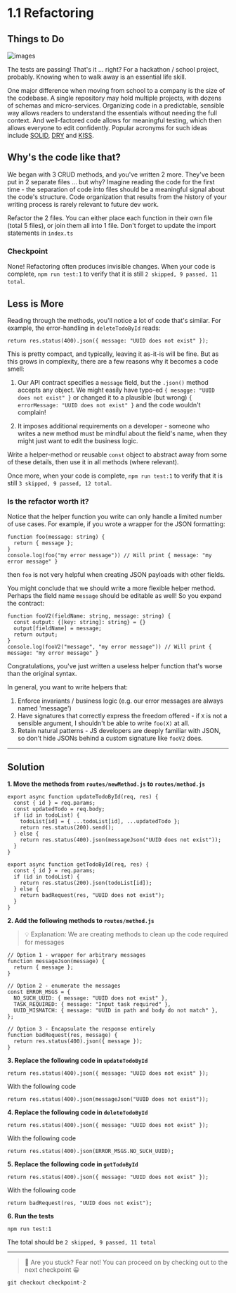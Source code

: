 # 1.1 Refactoring

## Things to Do

![images](https://user-images.githubusercontent.com/25238106/133753451-12bb5fca-fa01-41cd-b666-9629940b4784.jpg)

The tests are passing! That's it ... right? For a hackathon / school project, probably. Knowing when to walk away is an essential life skill.

One major difference when moving from school to a company is the size of the codebase. A single repository may hold multiple projects, with dozens of schemas and micro-services. Organizing code in a predictable, sensible way allows readers to understand the essentials without needing the full context. And well-factored code allows for meaningful testing, which then allows everyone to edit confidently. Popular acronyms for such ideas include [SOLID](https://stackify.com/solid-design-principles/), [DRY](https://thevaluable.dev/dry-principle-cost-benefit-example/) and [KISS](https://www.interaction-design.org/literature/article/kiss-keep-it-simple-stupid-a-design-principle).

## Why's the code like that?
We began with 3 CRUD methods, and you've written 2 more. They've been put in 2 separate files  ... but why? Imagine reading the code for the first time - the separation of code into files should be a meaningful signal about the code's structure. Code organization that results from the history of your writing process is rarely relevant to future dev work.

Refactor the 2 files. You can either place each function in their own file (total 5 files), or join them all into 1 file. Don't forget to update the import statements in `index.ts`

### Checkpoint
None! Refactoring often produces invisible changes. When your code is complete, `npm run test:1` to verify that it is still `2 skipped, 9 passed, 11 total`.

## Less is More
Reading through the methods, you'll notice a lot of code that's similar. For example, the error-handling in `deleteTodoById` reads:
```
return res.status(400).json({ message: "UUID does not exist" });
```
This is pretty compact, and typically, leaving it as-it-is will be fine. But as this grows in complexity, there are a few reasons why it becomes a code smell:

1. Our API contract specifies a `message` field, but the `.json()` method accepts any object. We might easily have typo-ed `{ mesagge: "UUID does not exist" }` or changed it to a plausible (but wrong) `{ errorMessage: "UUID does not exist" }` and the code wouldn't complain!

2. It imposes additional requirements on a developer - someone who writes a new method must be mindful about the field's name, when they might just want to edit the business logic.

Write a helper-method or reusable `const` object to abstract away from some of these details, then use it in all methods (where relevant).

Once more, when your code is complete, `npm run test:1` to verify that it is still `3 skipped, 9 passed, 12 total`.

### Is the refactor worth it?
Notice that the helper function you write can only handle a limited number of use cases. For example, if you wrote a wrapper for the JSON formatting:

```
function foo(message: string) {
  return { message };
}
console.log(foo("my error message")) // Will print { message: "my error message" }
```
then `foo` is not very helpful when creating JSON payloads with other fields.

You might conclude that we should write a more flexible helper method. Perhaps the field name `message` should be editable as well! So you expand the contract:
```
function fooV2(fieldName: string, message: string) {
  const output: {[key: string]: string} = {}
  output[fieldName] = message;
  return output;
}
console.log(fooV2("message", "my error message")) // Will print { message: "my error message" }
```
Congratulations, you've just written a useless helper function that's worse than the original syntax.

In general, you want to write helpers that:
1. Enforce invariants / business logic (e.g. our error messages are always named 'message')
2. Have signatures that correctly express the freedom offered - if `X` is not a sensible argument, I shouldn't be able to write `foo(X)` at all.
3. Retain natural patterns - JS developers are deeply familiar with JSON, so don't hide JSONs behind a custom signature like `fooV2` does.

---

## Solution

**1. Move the methods from `routes/newMethod.js` to `routes/method.js`**
```
export async function updateTodoById(req, res) {
  const { id } = req.params;
  const updatedTodo = req.body;
  if (id in todoList) {
    todoList[id] = { ...todoList[id], ...updatedTodo };
    return res.status(200).send();
  } else {
    return res.status(400).json(messageJson("UUID does not exist"));
  }
}

export async function getTodoById(req, res) {
  const { id } = req.params;
  if (id in todoList) {
    return res.status(200).json(todoList[id]);
  } else {
    return badRequest(res, "UUID does not exist");
  }
}
```

**2. Add the following methods to `routes/method.js`**
> 💡 Explanation: We are creating methods to clean up the code required for messages

```
// Option 1 - wrapper for arbitrary messages
function messageJson(message) {
  return { message };
}

// Option 2 - enumerate the messages
const ERROR_MSGS = {
  NO_SUCH_UUID: { message: "UUID does not exist" },
  TASK_REQUIRED: { message: "Input task required" },
  UUID_MISMATCH: { message: "UUID in path and body do not match" },
};

// Option 3 - Encapsulate the response entirely
function badRequest(res, message) {
  return res.status(400).json({ message });
}
```

**3. Replace the following code in `updateTodoById`**

```
return res.status(400).json({ message: "UUID does not exist" });
```

With the following code
```
return res.status(400).json(messageJson("UUID does not exist"));
```

**4. Replace the following code in `deleteTodoById`**

```
return res.status(400).json({ message: "UUID does not exist" });
```

With the following code
```
return res.status(400).json(ERROR_MSGS.NO_SUCH_UUID);
```

**5. Replace the following code in `getTodoById`**

```
return res.status(400).json({ message: "UUID does not exist" });
```

With the following code
```
return badRequest(res, "UUID does not exist");
```

**6. Run the tests**

```
npm run test:1
```

The total should be `2 skipped, 9 passed, 11 total`

---

> 🚩 Are you stuck? Fear not! You can proceed on by checking out to the next checkpoint 😀
```
git checkout checkpoint-2
```